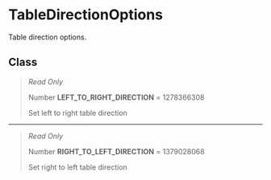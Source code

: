 # TableDirectionOptions
Table direction options.

## Class
> *Read Only* 
> 
> Number **LEFT_TO_RIGHT_DIRECTION** = 1278366308
> 
> Set left to right table direction
*** 
> *Read Only* 
> 
> Number **RIGHT_TO_LEFT_DIRECTION** = 1379028068
> 
> Set right to left table direction

